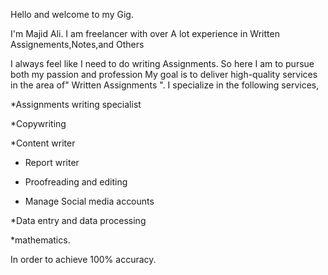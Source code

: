 Hello and welcome to my Gig.

I'm Majid Ali. I am freelancer with over A lot experience in Written Assignements,Notes,and Others 

I always feel like I need to do writing Assignments. So here I am to pursue both my passion and profession My goal is to deliver high-quality services in the area of" Written Assignments ". I specialize in the following services,

*Assignments writing specialist

*Copywriting

*Content writer

* Report writer

* Proofreading and editing

* Manage Social media accounts

*Data entry and data processing

*mathematics.

In order to achieve 100% accuracy.
